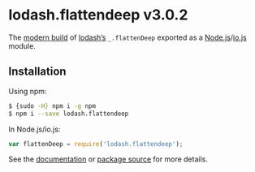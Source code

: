 # lodash.flattendeep v3.0.2

The [modern build](https://github.com/lodash/lodash/wiki/Build-Differences) of [lodash’s](https://lodash.com/) `_.flattenDeep` exported as a [Node.js](http://nodejs.org/)/[io.js](https://iojs.org/) module.

## Installation

Using npm:

```bash
$ {sudo -H} npm i -g npm
$ npm i --save lodash.flattendeep
```

In Node.js/io.js:

```js
var flattenDeep = require('lodash.flattendeep');
```

See the [documentation](https://lodash.com/docs#flattenDeep) or [package source](https://github.com/lodash/lodash/blob/3.0.2-npm-packages/lodash.flattendeep) for more details.
